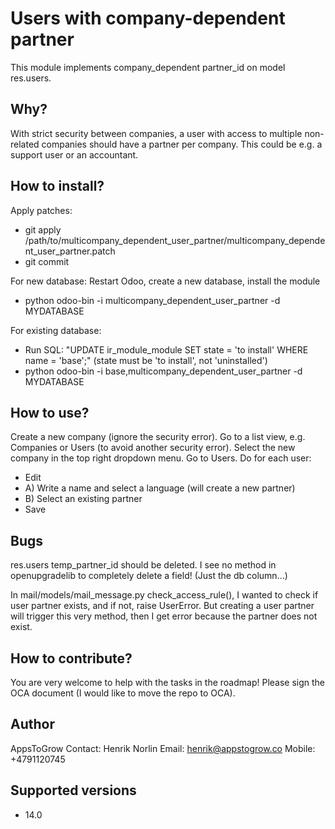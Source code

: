 # Users with company-dependent partner

This module implements company_dependent partner_id on model res.users.

## Why?

With strict security between companies, a user with access to multiple non-related companies should have a partner per company.
This could be e.g. a support user or an accountant.

## How to install?

Apply patches:
- git apply /path/to/multicompany_dependent_user_partner/multicompany_dependent_user_partner.patch
- git commit

For new database: Restart Odoo, create a new database, install the module
- python odoo-bin -i multicompany_dependent_user_partner -d MYDATABASE

For existing database:
- Run SQL: "UPDATE ir_module_module SET state = 'to install' WHERE name = 'base';"
(state must be 'to install', not 'uninstalled')
- python odoo-bin -i base,multicompany_dependent_user_partner -d MYDATABASE

## How to use?

Create a new company (ignore the security error).
Go to a list view, e.g. Companies or Users (to avoid another security error).
Select the new company in the top right dropdown menu.
Go to Users.
Do for each user:
- Edit
- A) Write a name and select a language (will create a new partner)
- B) Select an existing partner
- Save

## Bugs

res.users temp_partner_id should be deleted. I see no method in openupgradelib to completely delete a field! (Just the db column...)

In mail/models/mail_message.py check_access_rule(), I wanted to check if user partner exists, and if not, raise UserError.
But creating a user partner will trigger this very method, then I get error because the partner does not exist.

## How to contribute?

You are very welcome to help with the tasks in the roadmap!
Please sign the OCA document (I would like to move the repo to OCA).

## Author

AppsToGrow
Contact: Henrik Norlin
Email: henrik@appstogrow.co
Mobile: +4791120745

## Supported versions

- 14.0
